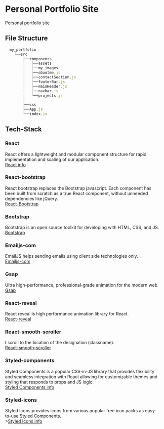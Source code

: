 # Personal Portfolio Site

Personal portfolio site

## File Structure

```javascript
  my_portfolio
    └──src
        ├──components
        |   ├──assets
        |   ├──my_images
        |   ├──aboutme.js
        |   ├──contactSection.js
        |   ├──footerBar.js
        |   ├──mainHeader.js
        |   ├──navbar.js
        |   └──projects.js
        |
        ├──css
        ├──App.js
        └──index.js
```

## Tech-Stack

### React
React offers a lightweight and modular component structure for rapid implementation and scaling of our application.<br/>[React info](https://reactjs.org/docs/getting-started.html)
### React-bootstrap
React bootstrap replaces the Bootstrap javascript. Each component has been built from scratch as a true React component, without unneeded dependencies like jQuery.<br>[React-Bootstrap](https://react-bootstrap.github.io)
### Bootstrap
Bootstrap is an open source toolkit for developing with HTML, CSS, and JS.<br>[Bootstrap](https://getbootstrap.com/)
### Emailjs-com
EmailJS helps sending emails using client side technologies only.<br>[Emailjs-com](https://www.emailjs.com/docs/)
### Gsap
Ultra high-performance, professional-grade animation for the modern web.<br>[Gsap](https://greensock.com/docs/)
### React-reveal
React reveal is high performance animation library for React.<br>[React-reveal](https://www.react-reveal.com/docs/)
### React-smooth-scroller
I scroll to the location of the designation (classname).<br>[React-smooth-scroller](https://www.npmjs.com/package/react-smooth-scroller)
### Styled-components
Styled Components is a popular CSS-in-JS library that provides flexibility and seamless integration with React allowing for customizable themes and styling that responds to props and JS logic.<br/>[Styled Components info](https://www.styled-components.com/docs/)
### Styled-icons
Styled Icons provides icons from various popular free icon packs as easy-to-use Styled Components.<br/>>[Styled Icons info](https://styled-icons.js.org/)
